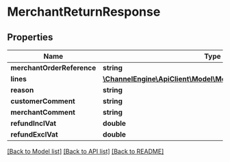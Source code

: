 # MerchantReturnResponse

## Properties
Name | Type | Description | Notes
------------ | ------------- | ------------- | -------------
**merchantOrderReference** | **string** |  | [optional] 
**lines** | [**\ChannelEngine\ApiClient\Model\MerchantReturnLineResponse[]**](MerchantReturnLineResponse.md) |  | [optional] 
**reason** | **string** |  | [optional] 
**customerComment** | **string** |  | [optional] 
**merchantComment** | **string** |  | [optional] 
**refundInclVat** | **double** |  | [optional] 
**refundExclVat** | **double** |  | [optional] 

[[Back to Model list]](../README.md#documentation-for-models) [[Back to API list]](../README.md#documentation-for-api-endpoints) [[Back to README]](../README.md)


